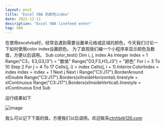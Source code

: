 ```yaml
---
layout: post
title: "Excel VBA 的颜色index"
date: 2022-12-11
description: "Excel VBA linefeed enter"
tag: VBA
---
```


在使用excelvba时，经常会遇到需要设置单元格或区域的颜色，今天我们讨论一下如何使用color index设置颜色。
为了直观我们编一个小程序来显示颜色及数值，方便以后调用。
       Sub color_test()
          Dim i, j, index As Integer
          index = 1
          Range("C3，E3,G3,I3") = "数值"
          Range("D3,F3,H3,J3") = "颜色"
          For i = 3 To 10 Step 2
              For j = 4 To 17
                  Cells(j, i) = index
                  Cells(j, i + 1).Interior.ColorIndex = index
                  index = index + 1
              Next j
          Next i
          Range("C3:J17").BorderAround xlDouble
          Range("C3:J17").Borders(xlInsideHorizontal).linestyle = xlContinuous
          Range("C3:J17").Borders(xlInsideVertical).linestyle = xlContinuous
      End Sub
      
运行结果如下

![image](https://user-images.githubusercontent.com/70909689/206901856-28cc9633-4680-4555-a08a-cd0df8466693.png)

我么可以记下下面的值，方便我们以后调用。欢迎联系[ctnhb@126.com](mailto:ctnhb@126.com)
